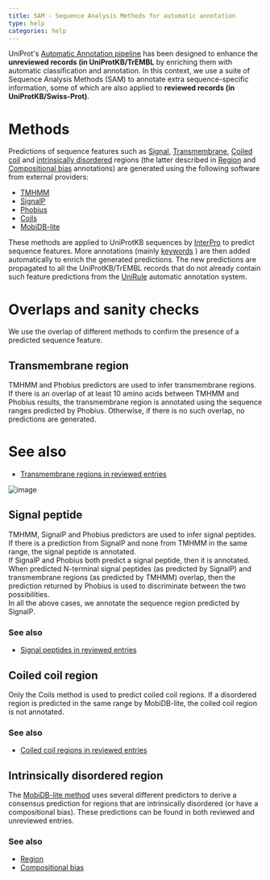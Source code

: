 ```yaml
---
title: SAM - Sequence Analysis Methods for automatic annotation
type: help
categories: help
---
```


UniProt's [Automatic Annotation pipeline](https://www.uniprot.org/help/automatic%5Fannotation) has been designed to enhance the **unreviewed records (in UniProtKB/TrEMBL** by enriching them with automatic classification and annotation. In this context, we use a suite of Sequence Analysis Methods (SAM) to annotate extra sequence-specific information, some of which are also applied to **reviewed records (in UniProtKB/Swiss-Prot)**.

# Methods

Predictions of sequence features such as [Signal](https://www.uniprot.org/help/signal), [Transmembrane](https://www.uniprot.org/help/transmem), [Coiled coil](https://www.uniprot.org/help/coiled) and [intrinsically disordered](https://en.wikipedia.org/wiki/Intrinsically%5Fdisordered%5Fproteins) regions (the latter described in [Region](https://www.uniprot.org/help/region) and [Compositional bias](https://www.uniprot.org/help/compbias) annotations) are generated using the following software from external providers:

-   [TMHMM](http://www.cbs.dtu.dk/services/TMHMM/)
-   [SignalP](http://www.cbs.dtu.dk/services/SignalP/)
-   [Phobius](http://phobius.sbc.su.se/)
-   [Coils](http://embnet.vital-it.ch/software/COILS%5Fform.html)
-   [MobiDB-lite](http://protein.bio.unipd.it/mobidblite/)

These methods are applied to UniProtKB sequences by [InterPro](https://www.ebi.ac.uk/interpro) to predict sequence features. More annotations (mainly [keywords](https://www.uniprot.org/help/keywords) ) are then added automatically to enrich the generated predictions. The new predictions are propagated to all the UniProtKB/TrEMBL records that do not already contain such feature predictions from the [UniRule](https://www.uniprot.org/help/unirule) automatic annotation system.

# Overlaps and sanity checks

We use the overlap of different methods to confirm the presence of a predicted sequence feature.

## Transmembrane region

TMHMM and Phobius predictors are used to infer transmembrane regions. If there is an overlap of at least 10 amino acids between TMHMM and Phobius results, the transmembrane region is annotated using the sequence ranges predicted by Phobius. Otherwise, if there is no such overlap, no predictions are generated.

# See also

-   [Transmembrane regions in reviewed entries](https://www.uniprot.org/help/transmem)

![image](https://github.com/ebi-uniprot/uniprot-manual/raw/main/images/sam-13.png)

## Signal peptide

TMHMM, SignalP and Phobius predictors are used to infer signal peptides. If there is a prediction from SignalP and none from TMHMM in the same range, the signal peptide is annotated.  
If SignalP and Phobius both predict a signal peptide, then it is annotated.  
When predicted N-terminal signal peptides (as predicted by SignalP) and transmembrane regions (as predicted by TMHMM) overlap, then the prediction returned by Phobius is used to discriminate between the two possibilities.  
In all the above cases, we annotate the sequence region predicted by SignalP.

### See also

-   [Signal peptides in reviewed entries](https://www.uniprot.org/help/signal)

## Coiled coil region

Only the Coils method is used to predict coiled coil regions. If a disordered region is predicted in the same range by MobiDB-lite, the coiled coil region is not annotated.

### See also

-   [Coiled coil regions in reviewed entries](https://www.uniprot.org/help/coiled)

## Intrinsically disordered region

The [MobiDB-lite method](https://doi.org/10.1093/bioinformatics/btx015) uses several different predictors to derive a consensus prediction for regions that are intrinsically disordered (or have a compositional bias). These predictions can be found in both reviewed and unreviewed entries.

### See also

-   [Region](https://www.uniprot.org/help/region)
-   [Compositional bias](https://www.uniprot.org/help/compbias)

